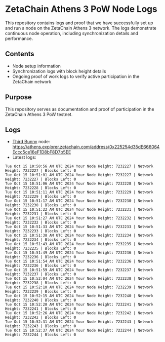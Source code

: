 # ZetaChain Athens 3 PoW Node Logs
This repository contains logs and proof that we have successfully set up and run a node on the ZetaChain Athens 3 network. The logs demonstrate continuous node operation, including synchronization details and performance.

## Contents
- Node setup information
- Synchronization logs with block height details
- Ongoing proof of work logs to verify active participation in the ZetaChain network

## Purpose
This repository serves as documentation and proof of participation in the ZetaChain Athens 3 PoW testnet.

## Logs

- [Third Bunny](https://thirdbunny.xyz/) node: https://athens.explorer.zetachain.com/address/0x225254d35dE666064Eccc5ce16eF1D8bF8D7b5EE
- Latest logs:
```
Tue Oct 15 10:50:56 AM UTC 2024 Your Node Height: 7232227 | Network Height: 7232227 | Blocks Left: 0
Tue Oct 15 10:51:01 AM UTC 2024 Your Node Height: 7232227 | Network Height: 7232227 | Blocks Left: 0
Tue Oct 15 10:51:06 AM UTC 2024 Your Node Height: 7232228 | Network Height: 7232228 | Blocks Left: 0
Tue Oct 15 10:51:11 AM UTC 2024 Your Node Height: 7232229 | Network Height: 7232229 | Blocks Left: 0
Tue Oct 15 10:51:17 AM UTC 2024 Your Node Height: 7232230 | Network Height: 7232230 | Blocks Left: 0
Tue Oct 15 10:51:22 AM UTC 2024 Your Node Height: 7232231 | Network Height: 7232231 | Blocks Left: 0
Tue Oct 15 10:51:27 AM UTC 2024 Your Node Height: 7232232 | Network Height: 7232232 | Blocks Left: 0
Tue Oct 15 10:51:33 AM UTC 2024 Your Node Height: 7232233 | Network Height: 7232233 | Blocks Left: 0
Tue Oct 15 10:51:38 AM UTC 2024 Your Node Height: 7232234 | Network Height: 7232234 | Blocks Left: 0
Tue Oct 15 10:51:43 AM UTC 2024 Your Node Height: 7232235 | Network Height: 7232235 | Blocks Left: 0
Tue Oct 15 10:51:49 AM UTC 2024 Your Node Height: 7232236 | Network Height: 7232236 | Blocks Left: 0
Tue Oct 15 10:51:54 AM UTC 2024 Your Node Height: 7232236 | Network Height: 7232236 | Blocks Left: 0
Tue Oct 15 10:51:59 AM UTC 2024 Your Node Height: 7232237 | Network Height: 7232237 | Blocks Left: 0
Tue Oct 15 10:52:04 AM UTC 2024 Your Node Height: 7232238 | Network Height: 7232238 | Blocks Left: 0
Tue Oct 15 10:52:10 AM UTC 2024 Your Node Height: 7232239 | Network Height: 7232239 | Blocks Left: 0
Tue Oct 15 10:52:15 AM UTC 2024 Your Node Height: 7232240 | Network Height: 7232240 | Blocks Left: 0
Tue Oct 15 10:52:20 AM UTC 2024 Your Node Height: 7232241 | Network Height: 7232241 | Blocks Left: 0
Tue Oct 15 10:52:26 AM UTC 2024 Your Node Height: 7232242 | Network Height: 7232242 | Blocks Left: 0
Tue Oct 15 10:52:31 AM UTC 2024 Your Node Height: 7232243 | Network Height: 7232243 | Blocks Left: 0
Tue Oct 15 10:52:37 AM UTC 2024 Your Node Height: 7232244 | Network Height: 7232244 | Blocks Left: 0
```
